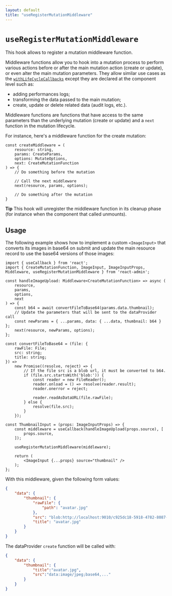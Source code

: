 ```yaml
---
layout: default
title: "useRegisterMutationMiddleware"
---
```


# `useRegisterMutationMiddleware`

This hook allows to register a mutation middleware function.

Middleware functions allow you to hook into a mutation process to perform various actions before or after the main mutation action (create or update), or even alter the main mutation parameters. They allow similar use cases as the [`withLifeCycleCallbacks`](./withLifecycleCallbacks.md) except they are declared at the component level such as:

- adding performances logs;
- transforming the data passed to the main mutation;
- create, update or delete related data (audit logs, etc.).

Middleware functions are functions that have access to the same parameters than the underlying mutation (create or update) and a `next` function in the mutation lifecycle.

For instance, here's a middleware function for the create mutation:

```tsx
const createMiddleware = (
    resource: string,
    params: CreateParams,
    options: MutateOptions,
    next: CreateMutationFunction
) => {
    // Do something before the mutation

    // Call the next middleware
    next(resource, params, options);

    // Do something after the mutation
}
```

**Tip** This hook will unregister the middleware function in its cleanup phase (for instance when the component that called unmounts).

## Usage

The following example shows how to implement a custom `<ImageInput>` that converts its images in base64 on submit and update the main resource record to use the base64 versions of those images:

```tsx
import { useCallback } from 'react';
import { CreateMutationFunction, ImageInput, ImageInputProps, Middleware, useRegisterMutationMiddleware } from 'react-admin';

const handleImageUpload: Middleware<CreateMutationFunction> => async (
    resource,
    params,
    options,
    next
) => {
    const b64 = await convertFileToBase64(params.data.thumbnail);
    // Update the parameters that will be sent to the dataProvider call
    const newParams = { ...params, data: { ...data, thumbnail: b64 } };
    next(resource, newParams, options);
};

const convertFileToBase64 = (file: {
    rawFile: File;
    src: string;
    title: string;
}) =>
    new Promise((resolve, reject) => {
        // If the file src is a blob url, it must be converted to b64.
        if (file.src.startsWith('blob:')) {
            const reader = new FileReader();
            reader.onload = () => resolve(reader.result);
            reader.onerror = reject;

            reader.readAsDataURL(file.rawFile);
        } else {
            resolve(file.src);
        }
    });

const ThumbnailInput = (props: ImageInputProps) => {
    const middleware = useCallback(handleImageUpload(props.source), [
        props.source,
    ]);

    useRegisterMutationMiddleware(middleware);

    return (
        <ImageInput {...props} source="thumbnail" />
    );
};
```

With this middleware, given the following form values:

```json
{
    "data": {
        "thumbnail": {
            "rawFile": {
                "path": "avatar.jpg"
            },
            "src": "blob:http://localhost:9010/c925dc18-5918-4782-8087-b2464896b8f9",
            "title": "avatar.jpg"
        }
    }
}
```

The dataProvider `create` function will be called with:

```json
{
    "data": {
        "thumbnail": {
            "title":"avatar.jpg",
            "src":"data:image/jpeg;base64,..."
        }
    }
}
```